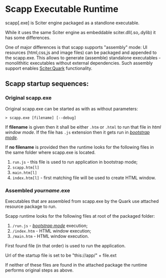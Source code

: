 # Scapp Executable Runtime

scapp[.exe] is Sciter engine packaged as a standlone executable. 

While it uses the same Sciter engine as embeddable sciter.dll(.so,.dylib) it has some differences.

One of major differences is that scapp supports "assembly" mode: UI resources (html,css,js and image files) can be packaged and appended to the scapp.exe. This allows to generate (assemble) standalone executables - monolithitic executables without external dependencies. Such assembly support enables [Sciter.Quark](https://quark.sciter.com/) functionality.

## Scapp startup sequences:


### Original scapp.exe

Original scapp.exe can be started as with as without parameters:

```
> scapp.exe [filename] [--debug]
```

If **filename** is given then it shall be either `.htm` or `.html` to run that file in _html window mode_.
If the file has `.js` extension then it gets run in [_bootstrap mode_](bootstrap-runtime-mode.md).

If **no filename** is provided then the runtime looks for the following files in the same folder where scapp.exe is located.

1. `run.js` - this file is used to run application in bootstrap mode;
2. `scapp.htm[l]` 
3. `main.htm[l]`
4. `index.htm[l]` - first matching file will be used to create HTML window.


### Assembled _yourname_.exe

Executables that are assembled from scapp.exe by the Quark use attached resource package to run.

Scapp runtime looks for the following files at root of the packaged folder: 

1. `/run.js` - [_bootstrap mode_](bootstrap-runtime-mode.md) execution;
2. `/index.htm` - HTML window execution;
3. `/main.htm` - HTML window execution.

First found file (in that order) is used to run the application. 

Url of the startup file is set to be "this://app/" + file.ext

If neither of these files are found in the attached package the runtime performs original steps as above.
